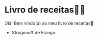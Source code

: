 # Livro de receitas:woman_cook:

Olá! Bem vindo(a) ao meu  livro de receitas:wave:

- Strogonoff de Frango

